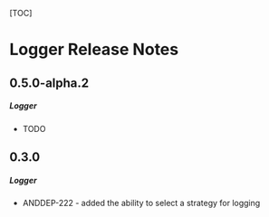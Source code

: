 [TOC]
# Logger Release Notes
## 0.5.0-alpha.2
##### Logger
* TODO
## 0.3.0
##### Logger
* ANDDEP-222 - added the ability to select a strategy for logging